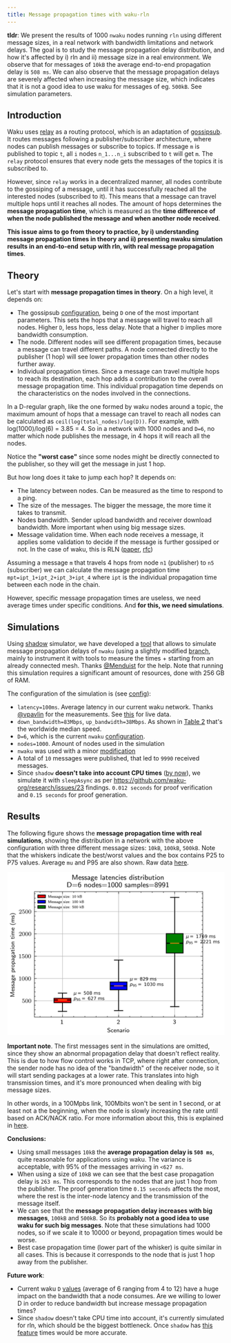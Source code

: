 ```yaml
---
title: Message propagation times with waku-rln
---
```


**tldr**: We present the results of 1000 `nwaku` nodes running `rln` using different message sizes, in a real network with bandwidth limitations and network delays. The goal is to study the message propagation delay distribution, and how it's affected by i) rln and ii) message size in a real environment. We observe that for messages of `10kB` the average end-to-end propagation delay is `508 ms`. We can also observe that the message propagation delays are severely affected when increasing the message size, which indicates that it is not a good idea to use waku for messages of eg. `500kB`. See simulation parameters.

## Introduction

Waku uses [relay](https://rfc.vac.dev/spec/11/) as a routing protocol, which is an adaptation of [gossipsub](https://arxiv.org/pdf/2007.02754.pdf). It routes messages following a publisher/subscriber architecture, where nodes can publish messages or subscribe to topics. If message `m` is published to topic `t`, all `i` nodes `n_1...n_i` subscribed to `t` will get `m`. The `relay` protocol ensures that every node gets the messages of the topics it is subscribed to.

However, since `relay` works in a decentralized manner, all nodes contribute to the gossiping of a message, until it has successfully reached all the interested nodes (subscribed to it). This means that a message can travel multiple hops until it reaches all nodes. The amount of hops determines the **message propagation time**, which is measured as the **time difference of when the node published the message and when another node received**.

**This issue aims to go from theory to practice, by i) understanding message propagation times in theory and ii) presenting nwaku simulation results in an end-to-end setup with rln, with real message propagation times**.

## Theory

Let's start with **message propagation times in theory**. On a high level, it depends on:
* The gossipsub [configuration](https://github.com/libp2p/specs/blob/master/pubsub/gossipsub/gossipsub-v1.0.md#parameters), being `D` one of the most important parameters. This sets the hops that a message will travel to reach all nodes. Higher `D`, less hops, less delay. Note that a higher `D` implies more bandwidth consumption.
* The node. Different nodes will see different propagation times, because a message can travel different paths. A node connected directly to the publisher (1 hop) will see lower propagation times than other nodes further away.
* Individual propagation times. Since a message can travel multiple hops to reach its destination, each hop adds a contribution to the overall message propagation time. This individual propagation time depends on the characteristics on the nodes involved in the connections.

In a D-regular graph, like the one formed by waku nodes around a topic, the maximum amount of hops that a message can travel to reach all nodes can be calculated as `ceil(log(total_nodes)/log(D))`. For example, with log(1000)/log(6) = 3.85 = 4. So in a network with 1000 nodes and `D=6`, no matter which node publishes the message, in 4 hops it will reach all the nodes.

Notice the **"worst case"** since some nodes might be directly connected to the publisher, so they will get the message in just 1 hop.

But how long does it take to jump each hop? It depends on:
* The latency between nodes. Can be measured as the time to respond to a ping.
* The size of the messages. The bigger the message, the more time it takes to transmit.
* Nodes bandwidth. Sender upload bandwidth and receiver download bandwidth. More important when using big message sizes.
* Message validation time. When each node receives a message, it applies some validation to decide if the message is further gossiped or not. In the case of waku, this is RLN ([paper](https://arxiv.org/pdf/2207.00116.pdf), [rfc](https://rfc.vac.dev/spec/32/))

Assuming a message `m` that travels 4 hops from node `n1` (publisher) to `n5` (subscriber) we can calculate the message propagation time `mpt=ipt_1+ipt_2+ipt_3+ipt_4` where `ipt` is the individual propagation time between each node in the chain.

However, specific message propagation times are useless, we need average times under specific conditions. And **for this, we need simulations**.

## Simulations

Using [shadow](https://shadow.github.io/docs/guide/shadow.html) simulator, we have developed a [tool](https://github.com/waku-org/research/tree/master/rln-delay-simulations) that allows to simulate message propagation delays of `nwaku` (using a slightly modified [branch](https://github.com/waku-org/nwaku/compare/master...simulations), mainly to instrument it with tools to measure the times + starting from an already connected mesh. Thanks [@Menduist](https://github.com/menduist) for the help. Note that running this simulation requires a significant amount of resources, done with 256 GB of RAM.

The configuration of the simulation is (see [config](https://github.com/waku-org/research/blob/master/rln-delay-simulations/shadow.yaml)):
* `latency=100ms`. Average latency in our current waku network. Thanks [@vpavlin](https://github.com/vpavlin) for the measurements. See [this](https://grafana.infra.status.im/d/b819dbfe-acb6-4086-8736-578ca148d7cd/waku-networkmonitor-v2?orgId=1&refresh=30s&viewPanel=12) for live data.
* `down_bandwidth=83Mbps`, `up_bandwidth=38Mbps`. As shown in [Table 2](https://github.com/waku-org/research/issues/31) that's the worldwide median speed.
* `D=6`, which is the current `nwaku` [configuration](https://github.com/waku-org/nwaku/blob/v0.21.0/waku/waku_relay/protocol.nim#L73-L78).
* `nodes=1000`. Amount of nodes used in the simulation
* `nwaku` was used with a minor [modification](https://github.com/waku-org/nwaku/compare/master...simulations)
* A total of `10` messages were published, that led to `9990` received messages.
* Since `shadow` **doesn't take into account CPU times** ([by now](https://github.com/shadow/shadow/discussions/1675#discussioncomment-7342812)), we simulate it with `sleepAsync` as per https://github.com/waku-org/research/issues/23 findings. `0.012 seconds` for proof verification and `0.15 seconds` for proof generation.

## Results

The following figure shows the **message propagation time with real simulations**, showing the distribution in a network with the above configuration with three different message sizes: `10kB`, `100kB`, `500kB`. Note that the whiskers indicate the best/worst values and the box contains P25 to P75 values. Average `mu` and P95 are also shown. Raw data [here](https://github.com/waku-org/research/tree/master/rln-delay-simulations/raw).

![message-latency-distribution](imgs/message-latencies-distribution.png)

**Important note**. The first messages sent in the simulations are omitted, since they show an abnormal propagation delay that doesn't reflect reality. This is due to how flow control works in TCP, where right after connection, the sender node has no idea of the "bandwidth" of the receiver node, so it will start sending packages at a lower rate. This translates into high transmission times, and it's more pronounced when dealing with big message sizes.

In other words, in a 100Mpbs link, 100Mbits won't be sent in 1 second, or at least not a the beginning, when the node is slowly increasing the rate until based on ACK/NACK ratio. For more information about this, this is explained in [here](https://www.youtube.com/watch?v=vb_wjh_nAmo).

**Conclusions:**
* Using small messages `10kB` the **average propagation delay is `508 ms`**, quite reasonable for applications using waku. The variance is acceptable, with 95% of the messages arriving in `<627 ms`.
* When using a size of `10kB` we can see that the best case propagation delay is `263 ms`. This corresponds to the nodes that are just 1 hop from the publisher. The proof generation time `0.15 seconds` affects the most, where the rest is the inter-node latency and the transmission of the message itself.
* We can see that the **message propagation delay increases with big messages**, `100kB` and `500kB`. So its **probably not a good idea to use waku for such big messages**. Note that these simulations had 1000 nodes, so if we scale it to 10000 or beyond, propagation times would be worse.
* Best case propagation time (lower part of the whisker) is quite similar in all cases. This is because it corresponds to the node that is just 1 hop away from the publisher.

**Future work**:
* Current waku `D` [values](https://github.com/waku-org/nwaku/blob/v0.21.0/waku/waku_relay/protocol.nim#L73-L78) (average of 6 ranging from 4 to 12) have a huge impact on the bandwidth that a node consumes. Are we willing to lower D in order to reduce bandwidth but increase message propagation times?
* Since `shadow` doesn't take CPU time into account, it's currently simulated for rln, which should be the biggest bottleneck. Once `shadow` has [this feature](https://github.com/shadow/shadow/discussions/1675#discussioncomment-7342812) times would be more accurate.